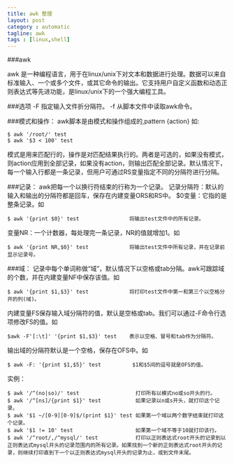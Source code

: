 ```yaml
---
title: awk 整理
layout: post
category : automatic
tagline: awk
tags : [linux,shell]
---
```


###awk 

awk 是一种编程语言，用于在linux/unix下对文本和数据进行处理。数据可以来自标准输入、一个或多个文件，或其它命令的输出。它支持用户自定义函数和动态正则表达式等先进功能，是linux/unix下的一个强大编程工具。

###选项
    -F  指定输入文件折分隔符。
    -f  从脚本文件中读取awk命令。

###模式和操作：
awk脚本是由模式和操作组成的,pattern {action} 如:

    $ awk '/root/' test
    $ awk '$3 < 100' test

模式是用来匹配行的，操作是对匹配结果执行的。两者是可选的，如果没有模式，则action应用到全部记录，如果没有action，则输出匹配全部记录。默认情况下，每一个输入行都是一条记录，但用户可通过RS变量指定不同的分隔符进行分隔。

###记录：
awk把每一个以换行符结束的行称为一个记录。
记录分隔符：默认的输入和输出的分隔符都是回车，保存在内建变量ORS和RS中。
$0变量：它指的是整条记录。如

    $ awk '{print $0}' test                将输出test文件中的所有记录。

变量NR：一个计数器，每处理完一条记录，NR的值就增加1。如

    $ awk '{print NR,$0}' test             将输出test文件中所有记录，并在记录前显示记录号。

###域：
记录中每个单词称做“域”，默认情况下以空格或tab分隔。awk可跟踪域的个数，并在内建变量NF中保存该值。如

    $ awk '{print $1,$3}' test             将打印test文件中第一和第三个以空格分开的列(域)。

内建变量FS保存输入域分隔符的值，默认是空格或tab。我们可以通过-F命令行选项修改FS的值。如

    $awk -F'[:\t]' '{print $1,$3}' test    表示以空格、冒号和tab作为分隔符。

输出域的分隔符默认是一个空格，保存在OFS中。如

    $ awk -F: '{print $1,$5}' test          $1和$5间的逗号就是OFS的值。

实例：

    $ awk '/^(no|so)/' test                  打印所有以模式no或so开头的行。
    $ awk '/^[ns]/{print $1}' test           如果记录以n或s开头，就打印这个记录。
    $ awk '$1 ~/[0-9][0-9]$/(print $1}' test 如果第一个域以两个数字结束就打印这个记录。
    $ awk '$1 != 10' test                    如果第一个域不等于10就打印该行。
    $ awk '/^root/,/^mysql/' test            打印以正则表达式root开头的记录到以正则表达式mysql开头的记录范围内的所有记录。如果找到一个新的正则表达式root开头的记录，则继续打印直到下一个以正则表达式mysql开头的记录为止，或到文件末尾。
